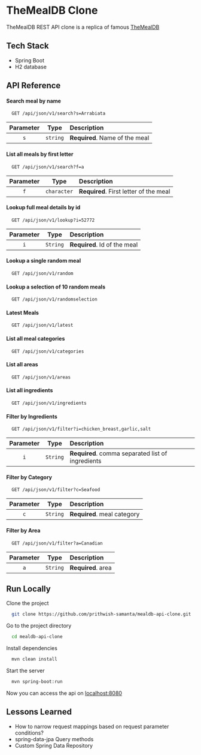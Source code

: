 # TheMealDB Clone

TheMealDB REST API clone is a replica of famous [TheMealDB](https://www.themealdb.com/)

## Tech Stack

- Spring Boot
- H2 database

## API Reference

#### Search meal by name

```http
  GET /api/json/v1/search?s=Arrabiata
```

| Parameter |   Type   | Description                    |
|:---------:|:--------:|:-------------------------------|
|    `s`    | `string` | **Required**. Name of the meal |

#### List all meals by first letter

```http
  GET /api/json/v1/search?f=a
```

| Parameter |    Type     | Description                            |
|:---------:|:-----------:|:---------------------------------------|
|    `f`    | `character` | **Required**. First letter of the meal |

#### Lookup full meal details by id

```http
  GET /api/json/v1/lookup?i=52772
```

| Parameter |   Type   | Description                  |
|:---------:|:--------:|:-----------------------------|
|    `i`    | `String` | **Required**. Id of the meal |

#### Lookup a single random meal

```http
  GET /api/json/v1/random
```

#### Lookup a selection of 10 random meals

```http
  GET /api/json/v1/randomselection
```

#### Latest Meals

```http
  GET /api/json/v1/latest
```

#### List all meal categories

```http
  GET /api/json/v1/categories
```

#### List all areas

```http
  GET /api/json/v1/areas
```

#### List all ingredients

```http
  GET /api/json/v1/ingredients
```

#### Filter by Ingredients

```http
  GET /api/json/v1/filter?i=chicken_breast,garlic,salt
```

| Parameter |   Type   | Description                                       |
|:---------:|:--------:|:--------------------------------------------------|
|    `i`    | `String` | **Required**. comma separated list of ingredients |

#### Filter by Category

```http
  GET /api/json/v1/filter?c=Seafood
```

| Parameter |   Type   | Description                 |
|:---------:|:--------:|:----------------------------|
|    `c`    | `String` | **Required**. meal category |

#### Filter by Area

```http
  GET /api/json/v1/filter?a=Canadian
```

| Parameter |   Type   | Description        |
|:---------:|:--------:|:-------------------|
|    `a`    | `String` | **Required**. area |

## Run Locally

Clone the project

```bash
  git clone https://github.com/prithwish-samanta/mealdb-api-clone.git
```

Go to the project directory

```bash
  cd mealdb-api-clone
```

Install dependencies

```bash
  mvn clean install
```

Start the server

```bash
  mvn spring-boot:run
```

Now you can access the api on [localhost:8080](http://localhost:8080)

## Lessons Learned

- How to narrow request mappings based on request parameter conditions?
- spring-data-jpa Query methods
- Custom Spring Data Repository
